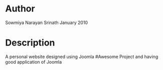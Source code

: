Author
======
Sowmiya Narayan Srinath
January 2010

Description
============
A personal website designed using Joomla
#Awesome Project and having good application of Joomla
